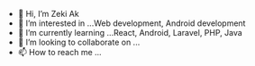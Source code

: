 - 👋 Hi, I’m Zeki Ak
- 👀 I’m interested in ...Web development, Android development
- 🌱 I’m currently learning ...React, Android, Laravel, PHP, Java 
- 💞️ I’m looking to collaborate on ...
- 📫 How to reach me ...

<!---
zsalimov/zsalimov is a ✨ special ✨ repository because its `README.md` (this file) appears on your GitHub profile.
You can click the Preview link to take a look at your changes.
--->
